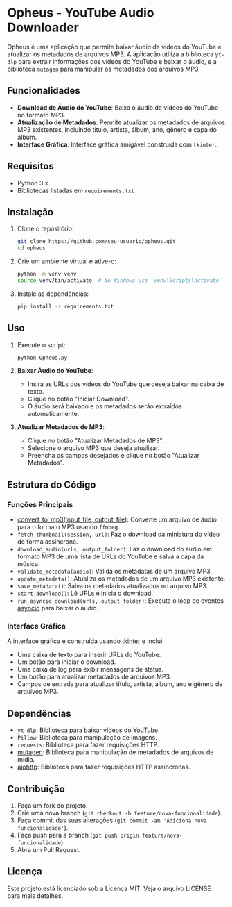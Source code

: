 # Opheus - YouTube Audio Downloader

Opheus é uma aplicação que permite baixar áudio de vídeos do YouTube e atualizar os metadados de arquivos MP3. A aplicação utiliza a biblioteca `yt-dlp` para extrair informações dos vídeos do YouTube e baixar o áudio, e a biblioteca `mutagen` para manipular os metadados dos arquivos MP3.

## Funcionalidades

- **Download de Áudio do YouTube**: Baixa o áudio de vídeos do YouTube no formato MP3.
- **Atualização de Metadados**: Permite atualizar os metadados de arquivos MP3 existentes, incluindo título, artista, álbum, ano, gênero e capa do álbum.
- **Interface Gráfica**: Interface gráfica amigável construída com `tkinter`.

## Requisitos

- Python 3.x
- Bibliotecas listadas em `requirements.txt`

## Instalação

1. Clone o repositório:
    ```sh
    git clone https://github.com/seu-usuario/opheus.git
    cd opheus
    ```

2. Crie um ambiente virtual e ative-o:
    ```sh
    python -m venv venv
    source venv/bin/activate  # No Windows use `venv\Scripts\activate`
    ```

3. Instale as dependências:
    ```sh
    pip install -r requirements.txt
    ```

## Uso

1. Execute o script:
    ```sh
    python Opheus.py
    ```

2. **Baixar Áudio do YouTube**:
    - Insira as URLs dos vídeos do YouTube que deseja baixar na caixa de texto.
    - Clique no botão "Iniciar Download".
    - O áudio será baixado e os metadados serão extraídos automaticamente.

3. **Atualizar Metadados de MP3**:
    - Clique no botão "Atualizar Metadados de MP3".
    - Selecione o arquivo MP3 que deseja atualizar.
    - Preencha os campos desejados e clique no botão "Atualizar Metadados".

## Estrutura do Código

### Funções Principais

- [convert_to_mp3(input_file, output_file)](http://_vscodecontentref_/1): Converte um arquivo de áudio para o formato MP3 usando `ffmpeg`.
- `fetch_thumbnail(session, url)`: Faz o download da miniatura do vídeo de forma assíncrona.
- `download_audio(urls, output_folder)`: Faz o download do áudio em formato MP3 de uma lista de URLs do YouTube e salva a capa da música.
- `validate_metadata(audio)`: Valida os metadatas de um arquivo MP3.
- `update_metadata()`: Atualiza os metadados de um arquivo MP3 existente.
- `save_metadata()`: Salva os metadados atualizados no arquivo MP3.
- `start_download()`: Lê URLs e inicia o download.
- `run_asyncio_download(urls, output_folder)`: Executa o loop de eventos [asyncio](http://_vscodecontentref_/2) para baixar o áudio.

### Interface Gráfica

A interface gráfica é construída usando [tkinter](http://_vscodecontentref_/3) e inclui:
- Uma caixa de texto para inserir URLs do YouTube.
- Um botão para iniciar o download.
- Uma caixa de log para exibir mensagens de status.
- Um botão para atualizar metadados de arquivos MP3.
- Campos de entrada para atualizar título, artista, álbum, ano e gênero de arquivos MP3.

## Dependências

- `yt-dlp`: Biblioteca para baixar vídeos do YouTube.
- `Pillow`: Biblioteca para manipulação de imagens.
- `requests`: Biblioteca para fazer requisições HTTP.
- [mutagen](http://_vscodecontentref_/4): Biblioteca para manipulação de metadados de arquivos de mídia.
- [aiohttp](http://_vscodecontentref_/5): Biblioteca para fazer requisições HTTP assíncronas.

## Contribuição

1. Faça um fork do projeto.
2. Crie uma nova branch (`git checkout -b feature/nova-funcionalidade`).
3. Faça commit das suas alterações (`git commit -am 'Adiciona nova funcionalidade'`).
4. Faça push para a branch (`git push origin feature/nova-funcionalidade`).
5. Abra um Pull Request.

## Licença

Este projeto está licenciado sob a Licença MIT. Veja o arquivo LICENSE para mais detalhes.